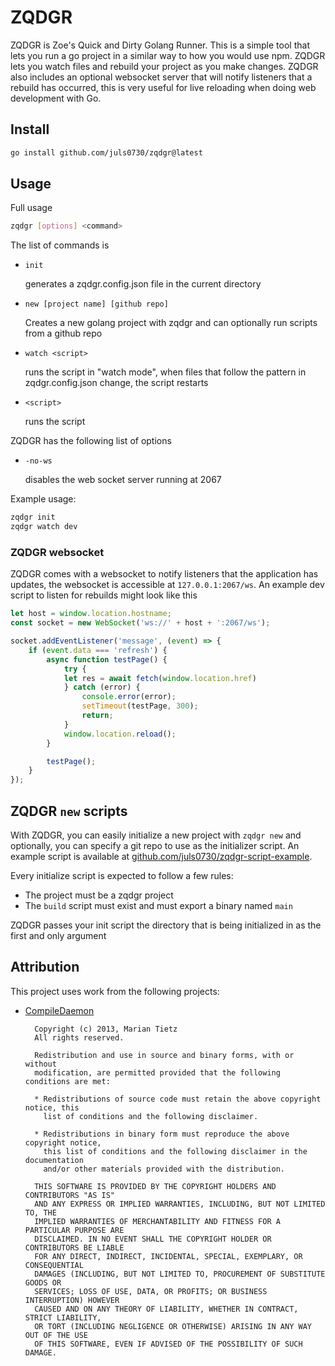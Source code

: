 # ZQDGR

ZQDGR is Zoe's Quick and Dirty Golang Runner. This is a simple tool that lets you run a go project in a similar way to how you would use npm. ZQDGR lets you watch files and rebuild your project as you make changes. ZQDGR also includes an optional websocket server that will notify listeners that a rebuild has occurred, this is very useful for live reloading when doing web development with Go.

## Install

```bash
go install github.com/juls0730/zqdgr@latest
```

## Usage

Full usage
```Bash
zqdgr [options] <command>
```

The list of commands is
- `init`

  generates a zqdgr.config.json file in the current directory

- `new [project name] [github repo]`
  
  Creates a new golang project with zqdgr and can optionally run scripts from a github repo

- `watch <script>`
  
  runs the script in "watch mode", when files that follow the pattern in zqdgr.config.json change, the script restarts
- `<script>`
  
  runs the script


ZQDGR has the following list of options
- `-no-ws`
  
  disables the web socket server running at 2067

Example usage:
```bash
zqdgr init
zqdgr watch dev
```

### ZQDGR websocket
ZQDGR comes with a websocket to notify listeners that the application has updates, the websocket is accessible at `127.0.0.1:2067/ws`. An example dev script to listen for rebuilds might look like this
```Javascript
let host = window.location.hostname;
const socket = new WebSocket('ws://' + host + ':2067/ws'); 

socket.addEventListener('message', (event) => {
    if (event.data === 'refresh') {
        async function testPage() {
            try {
            let res = await fetch(window.location.href)
            } catch (error) {
                console.error(error);
                setTimeout(testPage, 300);
                return;
            }
            window.location.reload();
        }

        testPage();
    }
});
```

## ZQDGR `new` scripts

With ZQDGR, you can easily initialize a new project with `zqdgr new` and optionally, you can specify a git repo to use as the initializer script. An example script is available at [github.com/juls0730/zqdgr-script-example](https://github.com/juls0730/zqdgr-script-example).

Every initialize script is expected to follow a few rules:

- The project must be a zqdgr project
- The `build` script must exist and must export a binary named `main`

ZQDGR passes your init script the directory that is being initialized in as the first and only argument

## Attribution

This project uses work from the following projects:

- [CompileDaemon](https://github.com/githubnemo/CompileDaemon)

  ```
    Copyright (c) 2013, Marian Tietz
    All rights reserved.

    Redistribution and use in source and binary forms, with or without
    modification, are permitted provided that the following conditions are met:

    * Redistributions of source code must retain the above copyright notice, this
      list of conditions and the following disclaimer.

    * Redistributions in binary form must reproduce the above copyright notice,
      this list of conditions and the following disclaimer in the documentation
      and/or other materials provided with the distribution.

    THIS SOFTWARE IS PROVIDED BY THE COPYRIGHT HOLDERS AND CONTRIBUTORS "AS IS"
    AND ANY EXPRESS OR IMPLIED WARRANTIES, INCLUDING, BUT NOT LIMITED TO, THE
    IMPLIED WARRANTIES OF MERCHANTABILITY AND FITNESS FOR A PARTICULAR PURPOSE ARE
    DISCLAIMED. IN NO EVENT SHALL THE COPYRIGHT HOLDER OR CONTRIBUTORS BE LIABLE
    FOR ANY DIRECT, INDIRECT, INCIDENTAL, SPECIAL, EXEMPLARY, OR CONSEQUENTIAL
    DAMAGES (INCLUDING, BUT NOT LIMITED TO, PROCUREMENT OF SUBSTITUTE GOODS OR
    SERVICES; LOSS OF USE, DATA, OR PROFITS; OR BUSINESS INTERRUPTION) HOWEVER
    CAUSED AND ON ANY THEORY OF LIABILITY, WHETHER IN CONTRACT, STRICT LIABILITY,
    OR TORT (INCLUDING NEGLIGENCE OR OTHERWISE) ARISING IN ANY WAY OUT OF THE USE
    OF THIS SOFTWARE, EVEN IF ADVISED OF THE POSSIBILITY OF SUCH DAMAGE.
  ```
